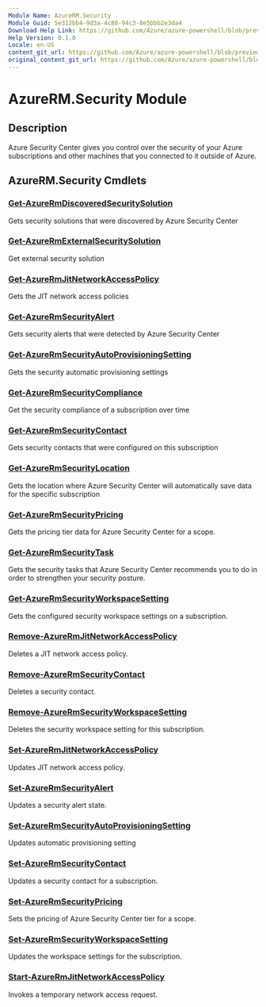 ```yaml
---
Module Name: AzureRM.Security
Module Guid: 5e312bb4-9d3a-4c88-94c3-8e5bbb2e3da4
Download Help Link: https://github.com/Azure/azure-powershell/blob/preview/src/ResourceManager/Security/Commands.Security/help/AzureRM.Security.md
Help Version: 0.1.0
Locale: en-US
content_git_url: https://github.com/Azure/azure-powershell/blob/preview/src/ResourceManager/Security/Commands.Security/help/AzureRM.Security.md
original_content_git_url: https://github.com/Azure/azure-powershell/blob/preview/src/ResourceManager/Security/Commands.Security/help/AzureRM.Security.md
---
```


# AzureRM.Security Module
## Description
Azure Security Center gives you control over the security of your Azure subscriptions and other machines that you connected to it outside of Azure.

## AzureRM.Security Cmdlets
### [Get-AzureRmDiscoveredSecuritySolution](Get-AzureRmDiscoveredSecuritySolution.md)
Gets security solutions that were discovered by Azure Security Center

### [Get-AzureRmExternalSecuritySolution](Get-AzureRmExternalSecuritySolution.md)
Get external security solution 

### [Get-AzureRmJitNetworkAccessPolicy](Get-AzureRmJitNetworkAccessPolicy.md)
Gets the JIT network access policies

### [Get-AzureRmSecurityAlert](Get-AzureRmSecurityAlert.md)
Gets security alerts that were detected by Azure Security Center

### [Get-AzureRmSecurityAutoProvisioningSetting](Get-AzureRmSecurityAutoProvisioningSetting.md)
Gets the security automatic provisioning settings

### [Get-AzureRmSecurityCompliance](Get-AzureRmSecurityCompliance.md)
Get the security compliance of a subscription over time

### [Get-AzureRmSecurityContact](Get-AzureRmSecurityContact.md)
Gets security contacts that were configured on this subscription

### [Get-AzureRmSecurityLocation](Get-AzureRmSecurityLocation.md)
Gets the location where Azure Security Center will automatically save data for the specific subscription

### [Get-AzureRmSecurityPricing](Get-AzureRmSecurityPricing.md)
Gets the pricing tier data for Azure Security Center for a scope.

### [Get-AzureRmSecurityTask](Get-AzureRmSecurityTask.md)
Gets the security tasks that Azure Security Center recommends you to do in order to strengthen your security posture.

### [Get-AzureRmSecurityWorkspaceSetting](Get-AzureRmSecurityWorkspaceSetting.md)
Gets the configured security workspace settings on a subscription.

### [Remove-AzureRmJitNetworkAccessPolicy](Remove-AzureRmJitNetworkAccessPolicy.md)
Deletes a JIT network access policy.

### [Remove-AzureRmSecurityContact](Remove-AzureRmSecurityContact.md)
Deletes a security contact.

### [Remove-AzureRmSecurityWorkspaceSetting](Remove-AzureRmSecurityWorkspaceSetting.md)
Deletes the security workspace setting for this subscription.

### [Set-AzureRmJitNetworkAccessPolicy](Set-AzureRmJitNetworkAccessPolicy.md)
Updates JIT network access policy.

### [Set-AzureRmSecurityAlert](Set-AzureRmSecurityAlert.md)
Updates a security alert state.

### [Set-AzureRmSecurityAutoProvisioningSetting](Set-AzureRmSecurityAutoProvisioningSetting.md)
Updates automatic provisioning setting

### [Set-AzureRmSecurityContact](Set-AzureRmSecurityContact.md)
Updates a security contact for a subscription.

### [Set-AzureRmSecurityPricing](Set-AzureRmSecurityPricing.md)
Sets the pricing of Azure Security Center tier for a scope.

### [Set-AzureRmSecurityWorkspaceSetting](Set-AzureRmSecurityWorkspaceSetting.md)
Updates the workspace settings for the subscription.

### [Start-AzureRmJitNetworkAccessPolicy](Start-AzureRmJitNetworkAccessPolicy.md)
Invokes a temporary network access request.

